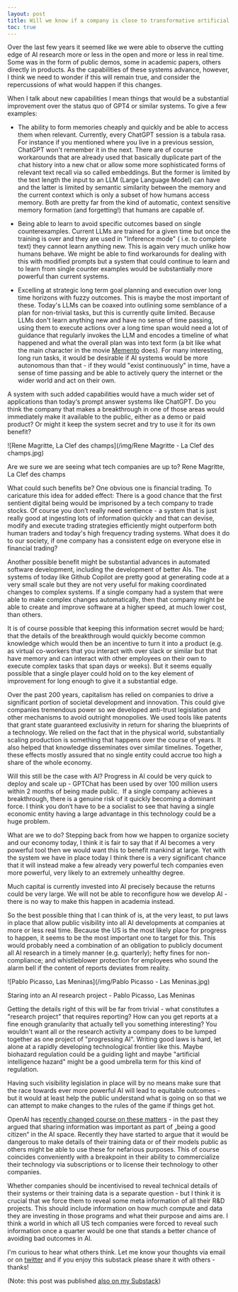 ```yaml
---
layout: post
title: Will we know if a company is close to transformative artificial intelligence?
toc: true
---
```


Over the last few years it seemed like we were able to observe the cutting edge of AI research more or less in the open and more or less in real time. Some was in the form of public demos, some in academic papers, others directly in products. As the capabilities of these systems advance, however, I think we need to wonder if this will remain true, and consider the repercussions of what would happen if this changes.

When I talk about new capabilities I mean things that would be a substantial improvement over the status quo of GPT4 or similar systems. To give a few examples:

-   The ability to form memories cheaply and quickly and be able to access them when relevant. Currently, every ChatGPT session is a tabula rasa. For instance if you mentioned where you live in a previous session, ChatGPT won't remember it in the next. There are of course workarounds that are already used that basically duplicate part of the chat history into a new chat or allow some more sophisticated forms of relevant text recall via so called embeddings. But the former is limited by the text length the input to an LLM (Large Language Model) can have and the latter is limited by semantic similarity between the memory and the current context which is only a subset of how humans access memory. Both are pretty far from the kind of automatic, context sensitive memory formation (and forgetting!) that humans are capable of. 

-   Being able to learn to avoid specific outcomes based on single counterexamples. Current LLMs are trained for a given time but once the training is over and they are used in "Inference mode" ( i.e. to complete text) they cannot learn anything new. This is again very much unlike how humans behave. We might be able to find workarounds for dealing with this with modified prompts but a system that could continue to learn and to learn from single counter examples would be substantially more powerful than current systems.

-   Excelling at strategic long term goal planning and execution over long time horizons with fuzzy outcomes. This is maybe the most important of these. Today's LLMs can be coaxed into outlining some semblance of a plan for non-trivial tasks, but this is currently quite limited. Because LLMs don't learn anything new and have no sense of time passing, using them to execute actions over a long time span would need a lot of guidance that regularly invokes the LLM and encodes a timeline of what happened and what the overall plan was into text form (a bit like what the main character in the movie [Memento](https://www.imdb.com/title/tt0209144/) does). For many interesting, long run tasks, it would be desirable if AI systems would be more autonomous than that - if they would "exist continuously" in time, have a sense of time passing and be able to actively query the internet or the wider world and act on their own.


A system with such added capabilities would have a much wider set of applications than today‘s prompt answer systems like ChatGPT. Do you think the company that makes a breakthrough in one of those areas would immediately make it available to the public, either as a demo or paid product? Or might it keep the system secret and try to use it for its own benefit?

![Rene Magritte, La Clef des champs](/img/Rene Magritte - La Clef des champs.jpg)

Are we sure we are seeing what tech companies are up to? Rene Magritte, La Clef des champs

What could such benefits be? One obvious one is financial trading. To caricature this idea for added effect: There is a good chance that the first sentient digital being would be imprisoned by a tech company to trade stocks. Of course you don’t really need sentience - a system that is just really good at ingesting lots of information quickly and that can devise, modify and execute trading strategies efficiently might outperform both human traders and today's high frequency trading systems. What does it do to our society, if one company has a consistent edge on everyone else in financial trading?

Another possible benefit might be substantial advances in automated software development, including the development of better AIs. The systems of today like Github Copilot are pretty good at generating code at a very small scale but they are not very useful for making coordinated changes to complex systems. If a single company had a system that were able to make complex changes automatically, then that company might be able to create and improve software at a higher speed, at much lower cost, than others.

It is of course possible that keeping this information secret would be hard; that the details of the breakthrough would quickly become common knowledge which would then be an incentive to turn it into a product (e.g. as virtual co-workers that you interact with over slack or similar but that have memory and can interact with other employees on their own to execute complex tasks that span days or weeks). But it seems equally possible that a single player could hold on to the key element of improvement for long enough to give it a substantial edge.

Over the past 200 years, capitalism has relied on companies to drive a significant portion of societal development and innovation. This could give companies tremendous power so we developed anti-trust legislation and other mechanisms to avoid outright monopolies. We used tools like patents that grant state guaranteed exclusivity in return for sharing the blueprints of a technology. We relied on the fact that in the physical world, substantially scaling production is something that happens over the course of years. It also helped that knowledge disseminates over similar timelines. Together, these effects mostly assured that no single entity could accrue too high a share of the whole economy.

Will this still be the case with AI? Progress in AI could be very quick to deploy and scale up - GPTChat has been used by over 100 million users within 2 months of being made public.  If a single company achieves a breakthrough, there is a genuine risk of it quickly becoming a dominant force. I think you don‘t have to be a socialist to see that having a single economic entity having a large advantage in this technology could be a huge problem.

What are we to do? Stepping back from how we happen to organize society and our economy today, I think it is fair to say that if AI becomes a very powerful tool then we would want this to benefit mankind at large. Yet with the system we have in place today I think there is a very significant chance that it will instead make a few already very powerful tech companies even more powerful, very likely to an extremely unhealthy degree.

Much capital is currently invested into AI precisely because the returns could be very large. We will not be able to reconfigure how we develop AI - there is no way to make this happen in academia instead. 

So the best possible thing that I can think of is, at the very least, to put laws in place that allow public visibility into all AI developments at companies at more or less real time. Because the US is the most likely place for progress to happen, it seems to be the most important one to target for this. This would probably need a combination of an obligation to publicly document all AI research in a timely manner (e.g. quarterly); hefty fines for non-compliance; and whistleblower protection for employees who sound the alarm bell if the content of reports deviates from reality.

![Pablo Picasso, Las Meninas](/img/Pablo Picasso - Las Meninas.jpg)

Staring into an AI research project - Pablo Picasso, Las Meninas

Getting the details right of this will be far from trivial - what constitutes a "research project" that requires reporting? How can you get reports at a fine enough granularity that actually tell you something interesting? You wouldn't want all or the research activity a company does to be lumped together as one project of "progressing AI". Writing good laws is hard, let alone at a rapidly developing technological frontier like this. Maybe biohazard regulation could be a guiding light and maybe "artificial intelligence hazard" might be a good umbrella term for this kind of regulation.

Having such visibility legislation in place will by no means make sure that the race towards ever more powerful AI will lead to equitable outcomes - but it would at least help the public understand what is going on so that we can attempt to make changes to the rules of the game if things get hot.

OpenAI has [recently changed course on these matters](https://twitter.com/jjvincent/status/1636065237500588033) - in the past they argued that sharing information was important as part of „being a good citizen“ in the AI space. Recently they have started to argue that it would be dangerous to make details of their training data or of their models public as others might be able to use these for nefarious purposes. This of course coincides conveniently with a breakpoint in their ability to commercialize their technology via subscriptions or to license their technology to other companies. 

Whether companies should be incentivised to reveal technical details of their systems or their training data is a separate question - but I think it is crucial that we force them to reveal some meta information of all their R&D projects. This should include information on how much compute and data they are investing in those programs and what their purpose and aims are. I think a world in which all US tech companies were forced to reveal such information once a quarter would be one that stands a better chance of avoiding bad outcomes in AI. 

I'm curious to hear what others think. Let me know your thoughts via email or on [twitter](https://twitter.com/danyx23) and if you enjoy this substack please share it with others - thanks!

(Note: this post was published [also on my Substack](https://aihorizon.substack.com/p/will-we-know-if-a-company-is-close))